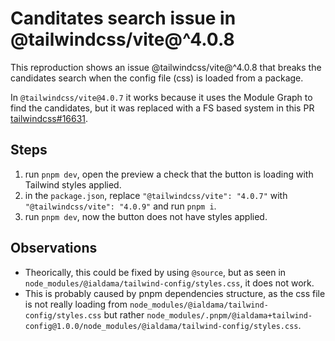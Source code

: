 # Canditates search issue in @tailwindcss/vite@^4.0.8

This reproduction shows an issue @tailwindcss/vite@^4.0.8 that breaks the candidates search when the config file (css) is loaded from a package.

In `@tailwindcss/vite@4.0.7` it works because it uses the Module Graph to find the candidates, but it was replaced with a FS based system in this PR [tailwindcss#16631](https://github.com/tailwindlabs/tailwindcss/pull/16631).

## Steps

1. run `pnpm dev`, open the preview a check that the button is loading with Tailwind styles applied.
2. in the `package.json`, replace `"@tailwindcss/vite": "4.0.7"` with `"@tailwindcss/vite": "4.0.9"` and run `pnpm i`.
3. run `pnpm dev`, now the button does not have styles applied.

## Observations

- Theorically, this could be fixed by using `@source`, but as seen in `node_modules/@ialdama/tailwind-config/styles.css`, it does not work.
- This is probably caused by pnpm dependencies structure, as the css file is not really loading from `node_modules/@ialdama/tailwind-config/styles.css` but rather `node_modules/.pnpm/@ialdama+tailwind-config@1.0.0/node_modules/@ialdama/tailwind-config/styles.css`.
